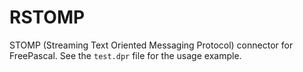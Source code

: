 # RSTOMP
STOMP (Streaming Text Oriented Messaging Protocol) connector for FreePascal. See the ```test.dpr``` file for the usage example.
